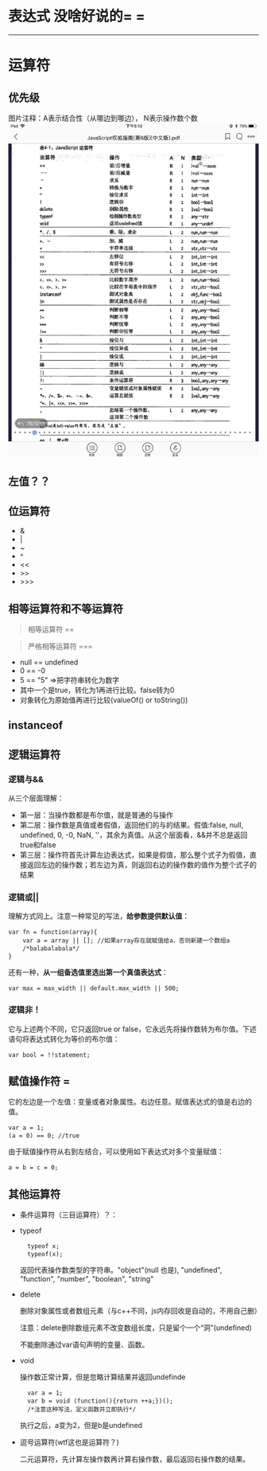 # 表达式 没啥好说的= =

***

# 运算符


## 优先级
图片注释：A表示结合性（从哪边到哪边）， N表示操作数个数
![运算符优先级](../img/operator.png)

## 左值？？

## 位运算符

* &
* |
* ~
* ^
* <<
* \>\>
* \>\>\>

## 相等运算符和不等运算符

> 相等运算符 ==

> 严格相等运算符 ===

* null == undefined
* 0 == -0
* 5 == "5" =>把字符串转化为数字
* 其中一个是true，转化为1再进行比较。false转为0
* 对象转化为原始值再进行比较(valueOf() or toString())

## instanceof

## 逻辑运算符

### 逻辑与&& 

从三个层面理解：

* 第一层：当操作数都是布尔值，就是普通的与操作
* 第二层：操作数是真值或者假值，返回他们的与的结果。假值:false, null, undefined, 0, -0, NaN, ''，其余为真值。从这个层面看，&&并不总是返回true和false
* 第三层：操作符首先计算左边表达式，如果是假值，那么整个式子为假值，直接返回左边的操作数；若左边为真，则返回右边的操作数的值作为整个式子的结果

### 逻辑或||

理解方式同上。注意一种常见的写法，__给参数提供默认值__：
    
    var fn = function(array){
        var a = array || []; //如果array存在就赋值给a，否则新建一个数组a
        /*balabalabala*/
    }

还有一种，__从一组备选值里选出第一个真值表达式__：

    var max = max_width || default.max_width || 500;

### 逻辑非！

它与上述两个不同，它只返回true or false，它永远先将操作数转为布尔值。下述语句将表达式转化为等价的布尔值：

    var bool = !!statement;

## 赋值操作符 =

它的左边是一个左值：变量或者对象属性。右边任意。赋值表达式的值是右边的值。

    var a = 1;
    (a = 0) == 0; //true

由于赋值操作符从右到左结合，可以使用如下表达式对多个变量赋值：

    a = b = c = 0;

## 其他运算符

* 条件运算符（三目运算符）？：

* typeof 
        
        typeof x;
        typeof(x);

  返回代表操作数类型的字符串。"object"(null 也是), "undefined", "function", "number", "boolean", "string"

* delete

  删除对象属性或者数组元素（与c++不同，js内存回收是自动的，不用自己删）
  
  注意：delete删除数组元素不改变数组长度，只是留个一个“洞”(undefined)

  不能删除通过var语句声明的变量、函数。

* void

  操作数正常计算，但是忽略计算结果并返回undefinde
  ```
    var a = 1;
    var b = void (function(){return ++a;})();
    /*注意这种写法，定义函数并立即执行*/
  ```
  执行之后，a变为2，但是b是undefined

* 逗号运算符(wtf这也是运算符？)

  二元运算符，先计算左操作数再计算右操作数，最后返回右操作数的结果。